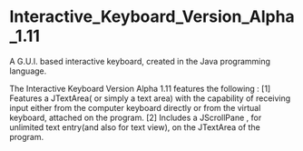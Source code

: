 # Interactive_Keyboard_Version_Alpha_1.11
A G.U.I. based interactive keyboard, created in the Java programming language.

The Interactive Keyboard Version Alpha 1.11 features the following :
[1] Features a JTextArea( or simply a text area) with the capability of receiving input
    either from the computer keyboard directly or from the virtual keyboard,
    attached on the program.
[2] Includes a JScrollPane , for unlimited text entry(and also for text view),
    on the JTextArea of the program.
